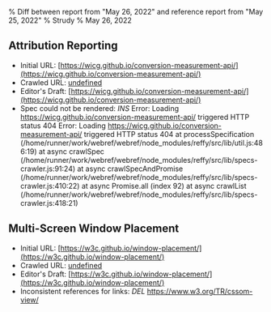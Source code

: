% Diff between report from "May 26, 2022" and reference report from "May 25, 2022"
% Strudy
% May 26, 2022

## Attribution Reporting

- Initial URL: [https://wicg.github.io/conversion-measurement-api/](https://wicg.github.io/conversion-measurement-api/)
- Crawled URL: [undefined](undefined)
- Editor's Draft: [https://wicg.github.io/conversion-measurement-api/](https://wicg.github.io/conversion-measurement-api/)
- Spec could not be rendered: *INS* Error: Loading https://wicg.github.io/conversion-measurement-api/ triggered HTTP status 404 Error: Loading https://wicg.github.io/conversion-measurement-api/ triggered HTTP status 404
    at processSpecification (/home/runner/work/webref/webref/node_modules/reffy/src/lib/util.js:486:19)
    at async crawlSpec (/home/runner/work/webref/webref/node_modules/reffy/src/lib/specs-crawler.js:91:24)
    at async crawlSpecAndPromise (/home/runner/work/webref/webref/node_modules/reffy/src/lib/specs-crawler.js:410:22)
    at async Promise.all (index 92)
    at async crawlList (/home/runner/work/webref/webref/node_modules/reffy/src/lib/specs-crawler.js:418:21)


## Multi-Screen Window Placement

- Initial URL: [https://w3c.github.io/window-placement/](https://w3c.github.io/window-placement/)
- Crawled URL: [undefined](undefined)
- Editor's Draft: [https://w3c.github.io/window-placement/](https://w3c.github.io/window-placement/)
- Inconsistent references for links: *DEL* https://www.w3.org/TR/cssom-view/



